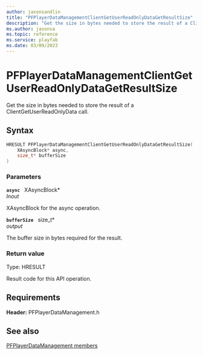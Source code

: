 ```yaml
---
author: jasonsandlin
title: "PFPlayerDataManagementClientGetUserReadOnlyDataGetResultSize"
description: "Get the size in bytes needed to store the result of a ClientGetUserReadOnlyData call."
ms.author: jasonsa
ms.topic: reference
ms.service: playfab
ms.date: 03/09/2023
---
```


# PFPlayerDataManagementClientGetUserReadOnlyDataGetResultSize  

Get the size in bytes needed to store the result of a ClientGetUserReadOnlyData call.  

## Syntax  
  
```cpp
HRESULT PFPlayerDataManagementClientGetUserReadOnlyDataGetResultSize(  
    XAsyncBlock* async,  
    size_t* bufferSize  
)  
```  
  
### Parameters  
  
**`async`** &nbsp; XAsyncBlock*  
*_Inout_*  
  
XAsyncBlock for the async operation.  
  
**`bufferSize`** &nbsp; size_t*  
*output*  
  
The buffer size in bytes required for the result.  
  
  
### Return value
Type: HRESULT
  
Result code for this API operation.
  
  
## Requirements  
  
**Header:** PFPlayerDataManagement.h
  
## See also  
[PFPlayerDataManagement members](../pfplayerdatamanagement_members.md)  

  
  
